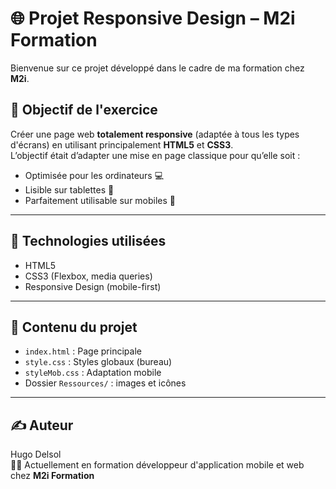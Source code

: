 # 🌐 Projet Responsive Design – M2i Formation

Bienvenue sur ce projet développé dans le cadre de ma formation chez **M2i**.

## 🎯 Objectif de l'exercice

Créer une page web **totalement responsive** (adaptée à tous les types d'écrans) en utilisant principalement **HTML5** et **CSS3**.  
L’objectif était d’adapter une mise en page classique pour qu’elle soit :
- Optimisée pour les ordinateurs 💻
- Lisible sur tablettes 📱
- Parfaitement utilisable sur mobiles 📲

---

## 🧱 Technologies utilisées

- HTML5
- CSS3 (Flexbox, media queries)
- Responsive Design (mobile-first)

---

## 📁 Contenu du projet

- `index.html` : Page principale
- `style.css` : Styles globaux (bureau)
- `styleMob.css` : Adaptation mobile
- Dossier `Ressources/` : images et icônes

---

## ✍️ Auteur

Hugo Delsol  
👨‍🎓 Actuellement en formation développeur d'application mobile et web chez **M2i Formation**

